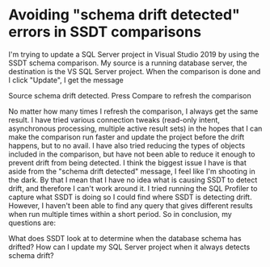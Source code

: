 
# Avoiding "schema drift detected" errors in SSDT comparisons

I'm trying to update a SQL Server project in Visual Studio 2019 by using the SSDT schema comparison. My source is a running database server, the destination is the VS SQL Server project.
When the comparison is done and I click "Update", I get the message

Source schema drift detected. Press Compare to refresh the comparison

No matter how many times I refresh the comparison, I always get the same result.
I have tried various connection tweaks (read-only intent, asynchronous processing, multiple active result sets) in the hopes that I can make the comparison run faster and update the project before the drift happens, but to no avail. I have also tried reducing the types of objects included in the comparison, but have not been able to reduce it enough to prevent drift from being detected.
I think the biggest issue I have is that aside from the "schema drift detected" message, I feel like I'm shooting in the dark. By that I mean that I have no idea what is causing SSDT to detect drift, and therefore I can't work around it.
I tried running the SQL Profiler to capture what SSDT is doing so I could find where SSDT is detecting drift. However, I haven't been able to find any query that gives different results when run multiple times within a short period.
So in conclusion, my questions are:

What does SSDT look at to determine when the database schema has drifted?
How can I update my SQL Server project when it always detects schema drift?


        
